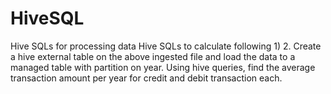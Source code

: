 # HiveSQL
Hive SQLs for processing data
Hive SQLs to calculate following
1)
2.	Create a hive external table on the above ingested file and load the data to a managed table with partition on year. 
Using hive queries, find the average transaction amount per year for credit and debit transaction each.
